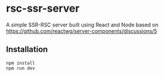 # rsc-ssr-server

A simple SSR-RSC server built using React and Node based on
https://github.com/reactwg/server-components/discussions/5

## Installation

```
npm install
npm run dev
```

